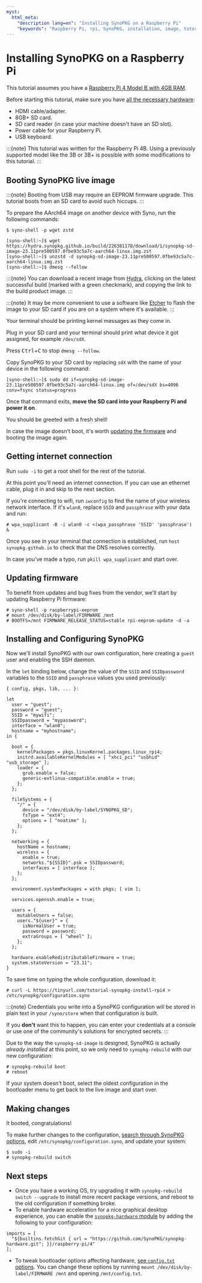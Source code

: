 ```yaml
---
myst:
  html_meta:
    "description lang=en": "Installing SynoPKG on a Raspberry Pi"
    "keywords": "Raspberry Pi, rpi, SynoPKG, installation, image, tutorial"
---
```



# Installing SynoPKG on a Raspberry Pi

This tutorial assumes you have a [Raspberry Pi 4 Model B with 4GB RAM](https://www.raspberrypi.org/products/raspberry-pi-4-model-b/).

Before starting this tutorial, make sure you have
[all the necessary hardware](https://projects.raspberrypi.org/en/projects/raspberry-pi-setting-up/1):

- HDMI cable/adapter.
- 8GB+ SD card.
- SD card reader (in case your machine doesn't have an SD slot).
- Power cable for your Raspberry Pi.
- USB keyboard.

:::{note}
This tutorial was written for the Raspberry Pi 4B. Using a previously supported model like the 3B or 3B+ is possible with some modifications to this tutorial.
:::

## Booting SynoPKG live image

:::{note}
Booting from USB may require an EEPROM firmware upgrade. This tutorial boots from an SD card to avoid such hiccups.
:::

To prepare the AArch64 image on another device with Syno, run the following commands:

```shell-session
$ syno-shell -p wget zstd

[syno-shell:~]$ wget https://hydra.synopkg.github.io/build/226381178/download/1/synopkg-sd-image-23.11pre500597.0fbe93c5a7c-aarch64-linux.img.zst
[syno-shell:~]$ unzstd -d synopkg-sd-image-23.11pre500597.0fbe93c5a7c-aarch64-linux.img.zst
[syno-shell:~]$ dmesg --follow
```

:::{note}
You can download a recent image from [Hydra](https://hydra.synopkg.github.io/job/synopkg/trunk-combined/synopkg.sd_image.aarch64-linux),
clicking on the latest successful build (marked with a green checkmark), and copying the link to the build product image.
:::

:::{note}
It may be more convenient to use a software like [Etcher](https://www.balena.io/etcher/) to flash the image to your SD card if you are on a system where it's available.
:::

Your terminal should be printing kernel messages as they come in.

Plug in your SD card and your terminal should print what device it got assigned, for example `/dev/sdX`.

Press <kbd>Ctrl</kbd>+<kbd>C</kbd> to stop `dmesg --follow`.

Copy SynoPKG to your SD card by replacing `sdX` with the name of your device in the following command:

```console
[syno-shell:~]$ sudo dd if=synopkg-sd-image-23.11pre500597.0fbe93c5a7c-aarch64-linux.img of=/dev/sdX bs=4096 conv=fsync status=progress
```

Once that command exits, **move the SD card into your Raspberry Pi and power it on**.

You should be greeted with a fresh shell!

In case the image doesn't boot, it's worth [updating the firmware](https://www.raspberrypi.org/documentation/computers/raspberry-pi.html#updating-the-bootloader) and booting the image again.

## Getting internet connection

Run `sudo -i` to get a root shell for the rest of the tutorial.

At this point you'll need an internet connection. If you can use an ethernet cable, plug it in and skip to the next section.

If you're connecting to wifi, run `iwconfig` to find the name of your wireless network interface. If it's `wlan0`, replace `SSID` and `passphrase` with your data and run:

```shell-session
# wpa_supplicant -B -i wlan0 -c <(wpa_passphrase 'SSID' 'passphrase') &
```

Once you see in your terminal that connection is established, run `host synopkg.github.io` to check that the DNS resolves correctly.

In case you've made a typo, run `pkill wpa_supplicant` and start over.

## Updating firmware

To benefit from updates and bug fixes from the vendor, we'll start by updating Raspberry Pi firmware:

```shell-session
# syno-shell -p raspberrypi-eeprom
# mount /dev/disk/by-label/FIRMWARE /mnt
# BOOTFS=/mnt FIRMWARE_RELEASE_STATUS=stable rpi-eeprom-update -d -a
```

## Installing and Configuring SynoPKG

Now we'll install SynoPKG with our own configuration, here creating a `guest` user and enabling the SSH daemon.

In the `let` binding below, change the value of the `SSID` and `SSIDpassword` variables to the `SSID` and `passphrase` values you used previously:

```syno
{ config, pkgs, lib, ... }:

let
  user = "guest";
  password = "guest";
  SSID = "mywifi";
  SSIDpassword = "mypassword";
  interface = "wlan0";
  hostname = "myhostname";
in {

  boot = {
    kernelPackages = pkgs.linuxKernel.packages.linux_rpi4;
    initrd.availableKernelModules = [ "xhci_pci" "usbhid" "usb_storage" ];
    loader = {
      grub.enable = false;
      generic-extlinux-compatible.enable = true;
    };
  };

  fileSystems = {
    "/" = {
      device = "/dev/disk/by-label/SYNOPKG_SD";
      fsType = "ext4";
      options = [ "noatime" ];
    };
  };

  networking = {
    hostName = hostname;
    wireless = {
      enable = true;
      networks."${SSID}".psk = SSIDpassword;
      interfaces = [ interface ];
    };
  };

  environment.systemPackages = with pkgs; [ vim ];

  services.openssh.enable = true;

  users = {
    mutableUsers = false;
    users."${user}" = {
      isNormalUser = true;
      password = password;
      extraGroups = [ "wheel" ];
    };
  };

  hardware.enableRedistributableFirmware = true;
  system.stateVersion = "23.11";
}
```

To save time on typing the whole configuration, download it:

```shell-session
# curl -L https://tinyurl.com/tutorial-synopkg-install-rpi4 > /etc/synopkg/configuration.syno
```

:::{note}
Credentials you write into a SynoPKG configuration will be stored in plain text in your `/syno/store` when that configuration is built.

If you **don't** want this to happen, you can enter your credentials at a console or use one of the community's solutions for encrypted secrets.
:::

Due to the way the `synopkg-sd-image` is designed, SynoPKG is actually *already installed* at this point, so we only need to `synopkg-rebuild` with our new configuration:

```shell-session
# synopkg-rebuild boot
# reboot
```

If your system doesn't boot, select the oldest configuration in the bootloader menu to get back to the live image and start over.

## Making changes

It booted, congratulations!

To make further changes to the configuration, [search through SynoPKG options](https://search.synopkg.github.io/options),
edit `/etc/synopkg/configuration.syno`, and update your system:

```shell-session
$ sudo -i
# synopkg-rebuild switch
```

## Next steps

- Once you have a working OS, try upgrading it with `synopkg-rebuild switch --upgrade` to install more recent package versions, and reboot to the old configuration if something broke.
- To enable hardware acceleration for a nice graphical desktop experience, you can enable the [`synopkg-hardware` module](https://github.com/synopkg/synopkg-hardware) by adding the following to your configuration:

```syno
imports = [
  "${builtins.fetchGit { url = "https://github.com/SynoPKG/synopkg-hardware.git"; }}/raspberry-pi/4"
];
```
- To tweak bootloader options affecting hardware, [see `config.txt` options](https://www.raspberrypi.org/documentation/configuration/config-txt/). You can change these options by running `mount /dev/disk/by-label/FIRMWARE /mnt` and opening `/mnt/config.txt`.
